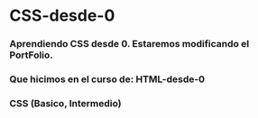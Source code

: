 # CSS-desde-0
### Aprendiendo CSS desde 0. Estaremos modificando el PortFolio.
### Que hicimos en el curso de: HTML-desde-0
### CSS (Basico, Intermedio)
